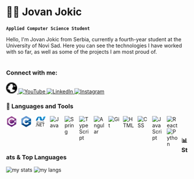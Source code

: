 # 👨‍💻 Jovan Jokic

**`Applied Computer Science Student`**

Hello, I'm Jovan Jokic from Serbia, currently a fourth-year student at the University of Novi Sad. Here you can see the technologies I have worked with so far, as well as some of the projects I am most proud of.

#

### Connect with me:


<a href="https://via-ventura.com">
    <img alt="via ventura" width="30px" src="https://raw.githubusercontent.com/iconic/open-iconic/master/svg/globe.svg"/>
</a>

<a href="https://youtube.com/@doublej8822">
    <img alt="YouTube" width="30px" src="https://upload.wikimedia.org/wikipedia/commons/6/6b/YouTube_social_media_logo_%282013-2017%29.svg"/>
</a>

<a href="https://linkedin.com/in/jovanj01">
    <img alt="LinkedIn" width="30px" src="https://upload.wikimedia.org/wikipedia/commons/e/e9/Linkedin_icon.svg"/>
</a>

<a href="https://instagram.com/jovanj01">
    <img alt="Instagram" width="30px" src="https://upload.wikimedia.org/wikipedia/commons/a/a5/Instagram_icon.png"/>
</a>


<br />

### 🧰 Languages and Tools
<img align="left" alt="C++" width="30px" style="padding-right:10px;" src="https://raw.githubusercontent.com/devicons/devicon/master/icons/csharp/csharp-original.svg" />
<img align="left" alt="C#" width="30px" style="padding-right:10px;" src="https://raw.githubusercontent.com/devicons/devicon/master/icons/cplusplus/cplusplus-original.svg" />
<img align="left" alt="Bash" width="30px" style="padding-right:10px;" src="https://raw.githubusercontent.com/devicons/devicon/master/icons/dot-net/dot-net-original-wordmark.svg" />
<img align="left" alt="Java" width="30px" style="padding-right:10px;" src="https://cdn.jsdelivr.net/gh/devicons/devicon/icons/java/java-original.svg"/>
<img align="left" alt="Spring" width="30px" style="padding-right:10px;" src="https://cdn.jsdelivr.net/gh/devicons/devicon/icons/spring/spring-original.svg" />
<img align="left" alt="TypeScript" width="30px" style="padding-right:10px;" src="https://cdn.jsdelivr.net/gh/devicons/devicon/icons/typescript/typescript-plain.svg" />
<img align="left" alt="Angular" width="30px" style="padding-right:10px;" src="https://cdn.jsdelivr.net/gh/devicons/devicon/icons/angularjs/angularjs-plain.svg" />
<img align="left" alt="Git" width="30px" style="padding-right:10px;" src="https://cdn.jsdelivr.net/gh/devicons/devicon/icons/git/git-original.svg" />
<img align="left" alt="HTML" width="30px" style="padding-right:10px;" src="https://cdn.jsdelivr.net/gh/devicons/devicon/icons/html5/html5-plain.svg" />
<img align="left" alt="CSS" width="30px" style="padding-right:10px;" src="https://cdn.jsdelivr.net/gh/devicons/devicon/icons/css3/css3-plain.svg" />
<img align="left" alt="JavaScript" width="30px" style="padding-right:10px;" src="https://cdn.jsdelivr.net/gh/devicons/devicon/icons/javascript/javascript-plain.svg" />
<img align="left" alt="React" width="30px" style="padding-right:10px;" src="https://cdn.jsdelivr.net/gh/devicons/devicon/icons/react/react-original.svg" />
<img align="left" alt="Python" width="30px" style="padding-right:10px;" src="https://cdn.jsdelivr.net/gh/devicons/devicon/icons/python/python-plain.svg" />
<br />

#

### 📊 Stats & Top Languages
<img alt="my stats" src="https://github-readme-stats-cyan-alpha.vercel.app/api?username=jovanj01&show_icons=true&theme=radical&count_private=true&include_all_commits=true&hide=stars,issues"/>

<img alt="my langs" src="https://github-readme-stats-cyan-alpha.vercel.app/api/top-langs/?username=jovanj01&layout=compact"/>

